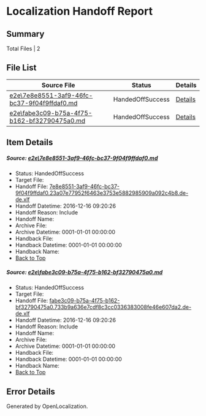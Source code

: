 # <a name='report-top'></a> Localization Handoff Report

## Summary
 Total Files | 2

## File List
 Source File | Status | Details 
 ----------- | ------ | ------- 
 [e2e\7e8e8551-3af9-46fc-bc37-9f04f9ffdaf0.md](https://github.com/OpenLocalizationTestOrg/ol-test0/blob/c70b84be33068d8d3457bbb9be342c5b1b65149e/e2e/7e8e8551-3af9-46fc-bc37-9f04f9ffdaf0.md) | HandedOffSuccess | [Details](#759124d0f58352303defa9e7cda78ce1b4f0a9f41)
 [e2e\fabe3c09-b75a-4f75-b162-bf32790475a0.md](https://github.com/OpenLocalizationTestOrg/ol-test0/blob/c70b84be33068d8d3457bbb9be342c5b1b65149e/e2e/fabe3c09-b75a-4f75-b162-bf32790475a0.md) | HandedOffSuccess | [Details](#a4dfa4b2fc63b8ce86ad5b5d8ac521fb4a1dbceb2)

## Item Details
##### <a name='759124d0f58352303defa9e7cda78ce1b4f0a9f41'></a> Source: [e2e\7e8e8551-3af9-46fc-bc37-9f04f9ffdaf0.md](https://github.com/OpenLocalizationTestOrg/ol-test0/blob/c70b84be33068d8d3457bbb9be342c5b1b65149e/e2e/7e8e8551-3af9-46fc-bc37-9f04f9ffdaf0.md)
* Status: HandedOffSuccess
* Target File: 
* Handoff File: [7e8e8551-3af9-46fc-bc37-9f04f9ffdaf0.23a07e77952f6463e3753e5882985909a092c4b8.de-de.xlf](https://github.com/OpenLocalizationTestOrg/ol-test0-handoff/blob/f9b9af2c5cdd8d220649c6f11d4870ebb597ad0f/ol-handoff/OpenLocalizationTestOrg/ol-test0-dede/xinjiang/ht/7e8e8551-3af9-46fc-bc37-9f04f9ffdaf0.23a07e77952f6463e3753e5882985909a092c4b8.de-de.xlf)
* Handoff Datetime: 2016-12-16 09:20:26
* Handoff Reason: Include
* Handoff Name: 
* Archive File: 
* Archive Datetime: 0001-01-01 00:00:00
* Handback File: 
* Handback Datetime: 0001-01-01 00:00:00
* Handback Name: 
* [Back to Top](#report-top)

##### <a name='a4dfa4b2fc63b8ce86ad5b5d8ac521fb4a1dbceb2'></a> Source: [e2e\fabe3c09-b75a-4f75-b162-bf32790475a0.md](https://github.com/OpenLocalizationTestOrg/ol-test0/blob/c70b84be33068d8d3457bbb9be342c5b1b65149e/e2e/fabe3c09-b75a-4f75-b162-bf32790475a0.md)
* Status: HandedOffSuccess
* Target File: 
* Handoff File: [fabe3c09-b75a-4f75-b162-bf32790475a0.733b9a636e7cdf8c3cc0336383008fe46e607da2.de-de.xlf](https://github.com/OpenLocalizationTestOrg/ol-test0-handoff/blob/f9b9af2c5cdd8d220649c6f11d4870ebb597ad0f/ol-handoff/OpenLocalizationTestOrg/ol-test0-dede/xinjiang/ht/fabe3c09-b75a-4f75-b162-bf32790475a0.733b9a636e7cdf8c3cc0336383008fe46e607da2.de-de.xlf)
* Handoff Datetime: 2016-12-16 09:20:26
* Handoff Reason: Include
* Handoff Name: 
* Archive File: 
* Archive Datetime: 0001-01-01 00:00:00
* Handback File: 
* Handback Datetime: 0001-01-01 00:00:00
* Handback Name: 
* [Back to Top](#report-top)


## Error Details

Generated by OpenLocalization.
